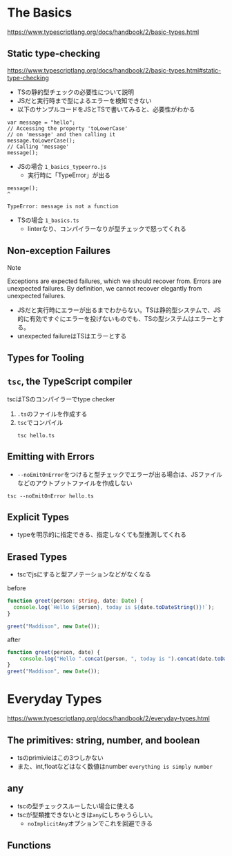 # The Basics

https://www.typescriptlang.org/docs/handbook/2/basic-types.html

## Static type-checking

https://www.typescriptlang.org/docs/handbook/2/basic-types.html#static-type-checking

- TSの静的型チェックの必要性について説明
- JSだと実行時まで型によるエラーを検知できない
- 以下のサンプルコードをJSとTSで書いてみると、必要性がわかる

```JS
var message = "hello";
// Accessing the property 'toLowerCase'
// on 'message' and then calling it
message.toLowerCase();
// Calling 'message'
message();
```

- JSの場合 `1_basics_typeerro.js`
    - 実行時に「TypeError」が出る

```JS
message();
^

TypeError: message is not a function
```

- TSの場合 `1_basics.ts`
    - linterなり、コンパイラーなりが型チェックで怒ってくれる

## Non-exception Failures

>[!Note]
>Exceptions are expected failures, which we should recover from.
>Errors are unexpected failures. By definition, we cannot recover elegantly from unexpected failures.

- JSだと実行時にエラーが出るまでわからない。TSは静的型システムで、JS的に有効ですぐにエラーを投げないものでも、TSの型システムはエラーとする。
- unexpected failureはTSはエラーとする

## Types for Tooling

## `tsc`, the TypeScript compiler

tscはTSのコンパイラーでtype checker

1. `.ts`のファイルを作成する
2. `tsc`でコンパイル
    ```shell
    tsc hello.ts
    ```

## Emitting with Errors

- `--noEmitOnError`をつけると型チェックでエラーが出る場合は、JSファイルなどのアウトプットファイルを作成しない

```
tsc --noEmitOnError hello.ts
```

## Explicit Types

- typeを明示的に指定できる、指定しなくても型推測してくれる

## Erased Types

- tscでjsにすると型アノテーションなどがなくなる

before

```ts
function greet(person: string, date: Date) {
  console.log(`Hello ${person}, today is ${date.toDateString()}!`);
}

greet("Maddison", new Date());
```

after

```js
function greet(person, date) {
    console.log("Hello ".concat(person, ", today is ").concat(date.toDateString(), "!"));
}
greet("Maddison", new Date());
```

# Everyday Types

https://www.typescriptlang.org/docs/handbook/2/everyday-types.html

## The primitives: string, number, and boolean

- tsのprimivieはこの3つしかない
- また、int,floatなどはなく数値はnumber `everything is simply number`


## any

- tscの型チェックスルーしたい場合に使える
- tscが型類推できないときは`any`にしちゃうらしい。
    - `noImplicitAny`オプションでこれを回避できる

## Functions




